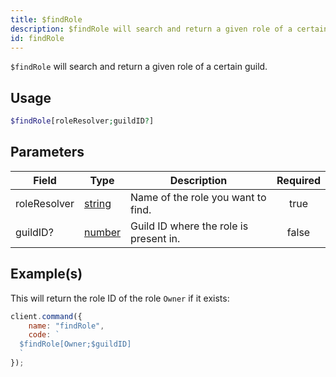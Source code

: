 ```yaml
---
title: $findRole
description: $findRole will search and return a given role of a certain guild.
id: findRole
---
```


`$findRole` will search and return a given role of a certain guild.

## Usage

```php
$findRole[roleResolver;guildID?]
```

## Parameters

| Field        | Type                                                                                              | Description                            | Required |
| ------------ | ------------------------------------------------------------------------------------------------- | -------------------------------------- | :------: |
| roleResolver | [string](https://developer.mozilla.org/en-US/docs/Web/JavaScript/Reference/Global_Objects/String) | Name of the role you want to find.     |   true   |
| guildID?     | [number](https://developer.mozilla.org/en-US/docs/Web/JavaScript/Reference/Global_Objects/Number) | Guild ID where the role is present in. |  false   |

## Example(s)

This will return the role ID of the role `Owner` if it exists:

```javascript
client.command({
    name: "findRole",
    code: `
  $findRole[Owner;$guildID]
  `
});
```
